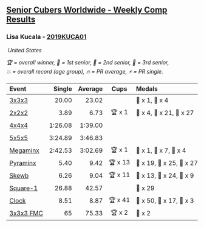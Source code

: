 <style>table {white-space: nowrap;}</style>
<link rel="stylesheet" type="text/css" href="/scw-comp/css/flags.css" />

## [Senior Cubers Worldwide - Weekly Comp Results](/scw-comp/results/)
### Lisa Kucala - [2019KUCA01](https://www.worldcubeassociation.org/persons/2019KUCA01)

<i class="flag flag-US" />&nbsp;United States

<span style="white-space: nowrap;">🏆 = overall winner</span>, <span style="white-space: nowrap;">🥇 = 1st senior</span>, <span style="white-space: nowrap;">🥈 = 2nd senior</span>, <span style="white-space: nowrap;">🥉 = 3rd senior</span>, <span style="white-space: nowrap;">💥 = overall record (age group)</span>, <span style="white-space: nowrap;">🔥 = PR average</span>, <span style="white-space: nowrap;">⚡ = PR single</span>.

| Event | Single | Average | Cups | Medals | Achievements|
| :-- | --: | --: | :--: | :-- | :-- |
| [3x3x3](333.md) | 20.00 | 23.02 |  | 🥈 x 1, 🥉 x 4 | 💥 x 2, 🔥 x 8, ⚡ x 12 |
| [2x2x2](222.md) | 3.89 | 6.73 | 🏆 x 1 | 🥇 x 4, 🥈 x 21, 🥉 x 27 | 💥 x 3, 🔥 x 10, ⚡ x 10 |
| [4x4x4](444.md) | 1:26.08 | 1:39.00 |  |  | 💥 x 2, 🔥 x 9, ⚡ x 13 |
| [5x5x5](555.md) | 3:24.89 | 3:46.83 |  |  | 💥 x 1, 🔥 x 1, ⚡ x 4 |
| [Megaminx](minx.md) | 2:42.53 | 3:02.69 | 🏆 x 1 | 🥇 x 1, 🥈 x 7, 🥉 x 4 | 💥 x 1, 🔥 x 4, ⚡ x 6 |
| [Pyraminx](pyram.md) | 5.40 | 9.42 | 🏆 x 13 | 🥇 x 19, 🥈 x 25, 🥉 x 27 | 🔥 x 11, ⚡ x 10 |
| [Skewb](skewb.md) | 6.26 | 9.04 | 🏆 x 11 | 🥇 x 13, 🥈 x 24, 🥉 x 9 | 💥 x 15, 🔥 x 15, ⚡ x 10 |
| [Square-1](sq1.md) | 26.88 | 42.57 |  | 🥉 x 29 | 💥 x 2, 🔥 x 5, ⚡ x 4 |
| [Clock](clock.md) | 8.51 | 8.87 | 🏆 x 41 | 🥇 x 50, 🥈 x 17, 🥉 x 3 | 💥 x 38, 🔥 x 25, ⚡ x 29 |
| [3x3x3 FMC](333fm.md) | 65 | 75.33 | 🏆 x 2 | 🥇 x 2 | 🔥 x 1, ⚡ x 2 |

<!-- Global site tag (gtag.js) - Google Analytics -->
<script async src="https://www.googletagmanager.com/gtag/js?id=UA-86348435-3"></script>
<script>window.dataLayer = window.dataLayer || []; function gtag() {dataLayer.push(arguments);} gtag('js', new Date()); gtag('config', 'UA-86348435-3');</script>
